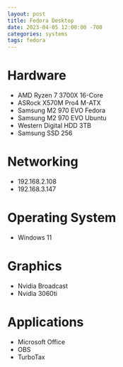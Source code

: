 ```yaml
---
layout: post
title: Fedora Desktop
date: 2023-04-05 12:00:00 -700
categories: systems
tags: fedora
---
```



# Hardware

* AMD Ryzen 7 3700X 16-Core
* ASRock X570M Pro4 M-ATX
* Samsung M2 970 EVO Fedora
* Samsung M2 970 EVO Ubuntu
* Western Digital HDD 3TB
* Samsung SSD 256

# Networking
* 192.168.2.108
* 192.168.3.147

# Operating System
* Windows 11

# Graphics
* Nvidia Broadcast
* Nvidia 3060ti

# Applications
* Microsoft Office
* OBS
* TurboTax